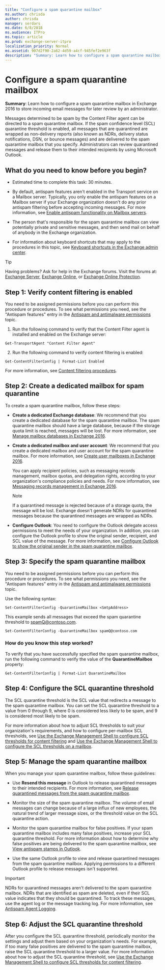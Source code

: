 ```yaml
---
title: "Configure a spam quarantine mailbox"
ms.author: chrisda
author: chrisda
manager: serdars
ms.date: 6/8/2018
ms.audience: ITPro
ms.topic: article
ms.prod: exchange-server-itpro
localization_priority: Normal
ms.assetid: 907d2f90-2a62-4d59-a4cf-945fef2e963f
description: "Summary: Learn how to configure a spam quarantine mailbox in Exchange 2016 to store incoming email messages for later review by an administrator."
---
```


# Configure a spam quarantine mailbox

 **Summary**: Learn how to configure a spam quarantine mailbox in Exchange 2016 to store incoming email messages for later review by an administrator.

Messages determined to be spam by the Content Filter agent can be directed to a spam quarantine mailbox. If the spam confidence level (SCL) quarantine threshold is enabled, all messages that are quarantined are wrapped as non-delivery reports (also known as NDRs, delivery status notifications, DSN, or bounce messages) and are delivered to the spam quarantine mailbox that you specify. Administrators can review quarantined messages and release them to their intended recipients by using Microsoft Outlook.

## What do you need to know before you begin?

- Estimated time to complete this task: 30 minutes.

- By default, antispam features aren't enabled in the Transport service on a Mailbox server. Typically, you only enable the antispam features on a Mailbox server if your Exchange organization doesn't do any prior antispam filtering before accepting incoming messages. For more information, see [Enable antispam functionality on Mailbox servers](antispam-on-mailbox-servers.md).

- The person that's responsible for the spam quarantine mailbox can view potentially private and sensitive messages, and then send mail on behalf of anybody in the Exchange organization.

- For information about keyboard shortcuts that may apply to the procedures in this topic, see [Keyboard shortcuts in the Exchange admin center](../../about-documentation/exchange-admin-center-keyboard-shortcuts.md).

> [!TIP]
> Having problems? Ask for help in the Exchange forums. Visit the forums at: [Exchange Server](https://go.microsoft.com/fwlink/p/?linkId=60612), [Exchange Online](https://go.microsoft.com/fwlink/p/?linkId=267542), or [Exchange Online Protection](https://go.microsoft.com/fwlink/p/?linkId=285351). 

## Step 1: Verify content filtering is enabled

You need to be assigned permissions before you can perform this procedure or procedures. To see what permissions you need, see the "Antispam features" entry in the [Antispam and antimalware permissions](../../permissions/feature-permissions/antispam-and-antimalware-permissions.md) topic. 

1. Run the following command to verify that the Content Filter agent is installed and enabled on the Exchange server:

  ```
  Get-TransportAgent "Content Filter Agent"
  ```

2. Run the following command to verify content filtering is enabled:

  ```
  Get-ContentFilterConfig | Format-List Enabled
  ```

For more information, see [Content filtering procedures](content-filtering-procedures.md).

## Step 2: Create a dedicated mailbox for spam quarantine

To create a spam quarantine mailbox, follow these steps:

- **Create a dedicated Exchange database**: We recommend that you create a dedicated database for the spam quarantine mailbox. The spam quarantine mailbox should have a large database, because if the storage quota limit is reached, messages will be lost. For more information, see [Manage mailbox databases in Exchange 2016](../../architecture/mailbox-servers/manage-databases.md).

- **Create a dedicated mailbox and user account**: We recommend that you create a dedicated mailbox and user account for the spam quarantine mailbox. For more information, see [Create user mailboxes in Exchange 2016](../../recipients/create-user-mailboxes.md).

    You can apply recipient policies, such as messaging records management, mailbox quotas, and delegation rights, according to your organization's compliance policies and needs. For more information, see [Messaging records management in Exchange 2016](../../policy-and-compliance/mrm/mrm.md).

    > [!NOTE]
    > If a quarantined message is rejected because of a storage quota, the message will be lost. Exchange doesn't generate NDRs for quarantined messages because the quarantined messages are wrapped as NDRs. 

- **Configure Outlook**: You need to configure the Outlook delegate access permissions to meet the needs of your organization. In addition, you can configure the Outlook profile to show the original sender, recipient, and SCL value of the message. For more information, see [Configure Outlook to show the original sender in the spam quarantine mailbox](show-quarantined-message-original-senders.md).

## Step 3: Specify the spam quarantine mailbox

You need to be assigned permissions before you can perform this procedure or procedures. To see what permissions you need, see the "Antispam features" entry in the [Antispam and antimalware permissions](../../permissions/feature-permissions/antispam-and-antimalware-permissions.md) topic. 

Use the following syntax:

```
Set-ContentFilterConfig -QuarantineMailbox <SmtpAddress>
```

This example sends all messages that exceed the spam quarantine threshold to spamQ@contoso.com.

```
Set-ContentFilterConfig -QuarantineMailbox spamQ@contoso.com
```

### How do you know this step worked?

To verify that you have successfully specified the spam quarantine mailbox, run the following command to verify the value of the **QuarantineMailbox** property: 

```
Get-ContentFilterConfig | Format-List QuarantineMailbox
```

## Step 4: Configure the SCL quarantine threshold

The SCL quarantine threshold is the SCL value that redirects a message to the spam quarantine mailbox. You can set the SCL quarantine threshold to a value from 0 through 9, where 0 is considered less likely to be spam, and 9 is considered most likely to be spam.

For more information about how to adjust SCL thresholds to suit your organization's requirements, and how to configure per-mailbox SCL thresholds, see [Use the Exchange Management Shell to configure SCL thresholds for content filtering](content-filtering-procedures.md#ShellSCL) and [Use the Exchange Management Shell to configure the SCL thresholds on a mailbox](configure-antispam-settings.md#MailboxSCLThresholds).

## Step 5: Manage the spam quarantine mailbox

When you manage your spam quarantine mailbox, follow these guidelines:

- Use **Resend this message** in Outlook to release quarantined messages to their intended recipients. For more information, see [Release quarantined messages from the spam quarantine mailbox](release-quarantined-messages.md).

- Monitor the size of the spam quarantine mailbox. The volume of email messages can change because of a large influx of new employees, the natural trend of larger message sizes, or the threshold value on the SCL quarantine action.

- Monitor the spam quarantine mailbox for false positives. If your spam quarantine mailbox includes many false positives, increase your SCL quarantine threshold. For more information about how to determine why false positives are being delivered to the spam quarantine mailbox, see [View antispam stamps in Outlook](view-antispam-stamps-in-outlook.md).

- Use the same Outlook profile to view and release quarantined messages from the spam quarantine mailbox. Applying permissions to a different Outlook profile to release messages isn't supported.

> [!IMPORTANT]
> NDRs for quarantined messages aren't delivered to the spam quarantine mailbox. NDRs that are identified as spam are deleted, even if their SCL value indicates that they should be quarantined. To track these messages, use the agent log or the message tracking log. For more information, see [Antispam Agent Logging](http://technet.microsoft.com/library/dbd478d2-7993-4931-80db-5b2f7d4269bd.aspx). 

## Step 6: Adjust the SCL quarantine threshold

After you configure the SCL quarantine threshold, periodically monitor the settings and adjust them based on your organization's needs. For example, if too many false positives are delivered to the spam quarantine mailbox, raise the SCL quarantine threshold to a larger value. For more information about how to adjust the SCL quarantine threshold, see [Use the Exchange Management Shell to configure SCL thresholds for content filtering](content-filtering-procedures.md#ShellSCL).


